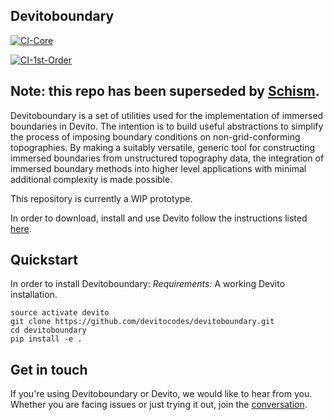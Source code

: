 ## Devitoboundary

[![CI-Core](https://github.com/devitocodes/devitoboundary/actions/workflows/pytest_core.yml/badge.svg)](https://github.com/devitocodes/devitoboundary/actions/workflows/pytest_core.yml)

[![CI-1st-Order](https://github.com/devitocodes/devitoboundary/actions/workflows/pytest_1st_order.yml/badge.svg)](https://github.com/devitocodes/devitoboundary/actions/workflows/pytest_1st_order.yml)

## Note: this repo has been superseded by [Schism](https://github.com/EdCaunt/schism).

Devitoboundary is a set of utilities used for the implementation of
immersed boundaries in Devito. The intention is to build useful
abstractions to simplify the process of imposing boundary conditions
on non-grid-conforming topographies. By making a suitably versatile,
generic tool for constructing immersed boundaries from unstructured
topography data, the integration of immersed boundary methods into
higher level applications with minimal additional complexity is
made possible.

This repository is currently a WIP prototype.

In order to download, install and use Devito follow the instructions
listed [here](https://github.com/devitocodes/devito).


## Quickstart
In order to install Devitoboundary:
*Requirements:* A working Devito installation.

```
source activate devito
git clone https://github.com/devitocodes/devitoboundary.git
cd devitoboundary
pip install -e .
```

## Get in touch

If you're using Devitoboundary or Devito, we would like to hear from
you. Whether you are facing issues or just trying it out, join the
[conversation](https://opesci-slackin.now.sh).
